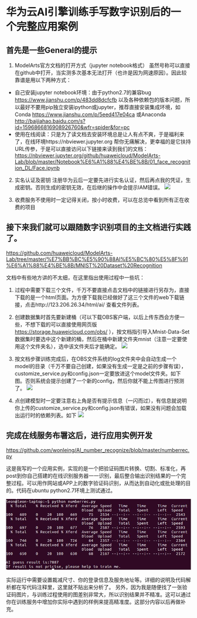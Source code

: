 # 华为云AI引擎训练手写数字识别后的一个完整应用案例

## 首先是一些General的提示
1. ModelArts官方文档的打开方式（jupyter notebook格式）
虽然号称可以直接在github中打开，当实测多次基本无法打开（也许是因为网速原因）。因此较靠谱是用以下两种方式：
* 自己安装jupyter notebook环境：由于python2.7的兼容bug https://www.jianshu.com/p/483dd8dcfcfb 以及各种依赖包的版本问题，所以最好不要用pip独立安装ipython或jupyter，推荐直接安装集成环境，如Conda https://www.jianshu.com/p/5eed417e04ca 或Anaconda http://baijiahao.baidu.com/s?id=1596866816908926760&wfr=spider&for=pc
* 使用在线阅读：只是为了读文档去安装环境总是让人有点不爽，于是福利来了，在线环境https://nbviewer.jupyter.org
帮你无痛解决，更幸福的是它扶持URL传参，于是可以直接访问以下链接来读到我们的文档：https://nbviewer.jupyter.org/github/huaweicloud/ModelArts-Lab/blob/master/Notebook%E6%A1%88%E4%BE%8B/01_face_recognition_DL/Face.ipynb

2. 实名认证及密钥
注册华为云后一定要先进行实名认证，然后再点我的凭证，生成密钥。否则生成的密钥无效，在后继的操作中会提示IAM错误。
![](http://wx3.sinaimg.cn/mw690/558fe6e3ly1g36ly6tq95j20hb07kt96.jpg)

3. 收费服务不使用时一定记得关闭，按小时收费，可以在总览中看到所有正在收费的项目

## 接下来我们就可以跟随数字识别项目的主文档进行实践了。
https://github.com/huaweicloud/ModelArts-Lab/tree/master/%E7%BB%BC%E5%90%88AI%E5%BC%80%E5%8F%91%E6%A1%88%E4%BE%8B/MNIST%20Dataset%20Recognition

文档中有些地方讲的不太细，在这里指出使用过程中一些坑：

1. 过程中需要下载三个文件，千万不要直接点击文档中的链接进行另存为，直接下载的是一个html页面。为方便下载我已经做好了这三个文件的web下载链接，点击http://123.206.26.34/html/ai/ 查看文件列表。

2. 创建数据集时首先要新建桶（可以下载OBS客户端，以后上传东西会方便一些，不想下载的可以直接使用网页版 https://storage.huaweicloud.com/obs/
），按文档指引导入Mnist-Data-Set数据集时要选中这个新建的桶，然后在桶中新建文件夹mnist（注意一定要使用这个文件夹名），选中该文件夹后才能确定。
![](http://wx4.sinaimg.cn/mw690/558fe6e3ly1g36lyaf22xj20ic087t94.jpg)

3. 按文档步骤训练完成后，在OBS文件系统的log文件夹中会自动生成一个model的目录（千万不要自己创建，如果没有生成一定是之前的步骤有误），customize_service.py和config.json一定要放进这个model文件夹。如下图。否则系统会提示创建了一个新的config，然后你就不能上传图进行预测了。
![](http://wx1.sinaimg.cn/mw690/558fe6e3ly1g36lye4pp5j217q0d9dh0.jpg)

4. 点创建模型时一定要注意右上角是否有提示信息（一闪而过），有信息就说明你上传的customize_service.py和config.json有错误，如果没有问题会加载出运行时的依赖列表。如下
![](http://wx1.sinaimg.cn/mw690/558fe6e3ly1g36lygo0ozj20yj0mg3zs.jpg)

## 完成在线服务布署这后，进行应用实例开发
https://github.com/wonleing/AI_number_recognize/blob/master/numberrec.py

这是我写的一个应用实例，实现的是一个把验证码图片转换、切割、标准化，再post到你自己搭建的在线识别服务器一一识别，最后整合输出识别结果的一个完整过程。可以用作网站或APP上的数字验证码识别，从而达到自动化或批处理的目的。代码在ubuntu python2.7环境上测试通过。

![](https://github.com/wonleing/AI_number_recognize/blob/master/result.jpg?raw=true)

实际运行中需要设置裁减尺寸、你的登录信息及服务地址等。详细的说明及代码解析都在写代码注释里，这里就不贴出来分析了。
另外，因为我是随便找了一张验证码图片，与训练过程使用的图差别非常大，所以识别结果并不精准。这可以通过你在训练服务中增加你实际中遇到的样例来提高精准度。这部分内容以后再做补充。
